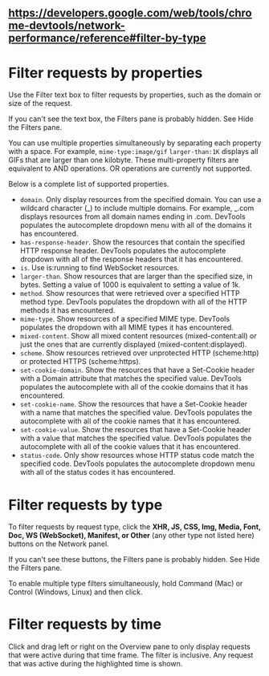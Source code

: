 ## https://developers.google.com/web/tools/chrome-devtools/network-performance/reference#filter-by-type

# Filter requests by properties

Use the Filter text box to filter requests by properties, such as the domain or size of the request.

If you can't see the text box, the Filters pane is probably hidden. See Hide the Filters pane.

You can use multiple properties simultaneously by separating each property with a space. For
example, `mime-type:image/gif` `larger-than:1K` displays all GIFs that are larger than one kilobyte.
These multi-property filters are equivalent to AND operations. OR operations are currently not
supported.

Below is a complete list of supported properties.

- `domain`. Only display resources from the specified domain. You can use a wildcard character (_)
  to include multiple domains. For example, _.com displays resources from all domain names ending in
  .com. DevTools populates the autocomplete dropdown menu with all of the domains it has
  encountered.
- `has-response-header`. Show the resources that contain the specified HTTP response header.
  DevTools populates the autocomplete dropdown with all of the response headers that it has
  encountered.
- `is`. Use is:running to find WebSocket resources.
- `larger-than`. Show resources that are larger than the specified size, in bytes. Setting a value
  of 1000 is equivalent to setting a value of 1k.
- `method`. Show resources that were retrieved over a specified HTTP method type. DevTools populates
  the dropdown with all of the HTTP methods it has encountered.
- `mime-type`. Show resources of a specified MIME type. DevTools populates the dropdown with all
  MIME types it has encountered.
- `mixed-content`. Show all mixed content resources (mixed-content:all) or just the ones that are
  currently displayed (mixed-content:displayed).
- `scheme`. Show resources retrieved over unprotected HTTP (scheme:http) or protected HTTPS
  (scheme:https).
- `set-cookie-domain`. Show the resources that have a Set-Cookie header with a Domain attribute that
  matches the specified value. DevTools populates the autocomplete with all of the cookie domains
  that it has encountered.
- `set-cookie-name`. Show the resources that have a Set-Cookie header with a name that matches the
  specified value. DevTools populates the autocomplete with all of the cookie names that it has
  encountered.
- `set-cookie-value`. Show the resources that have a Set-Cookie header with a value that matches the
  specified value. DevTools populates the autocomplete with all of the cookie values that it has
  encountered.
- `status-code`. Only show resources whose HTTP status code match the specified code. DevTools
  populates the autocomplete dropdown menu with all of the status codes it has encountered.

# Filter requests by type

To filter requests by request type, click the **XHR, JS, CSS, Img, Media, Font, Doc, WS (WebSocket),
Manifest, or Other** (any other type not listed here) buttons on the Network panel.

If you can't see these buttons, the Filters pane is probably hidden. See Hide the Filters pane.

To enable multiple type filters simultaneously, hold Command (Mac) or Control (Windows, Linux) and
then click.

# Filter requests by time

Click and drag left or right on the Overview pane to only display requests that were active during
that time frame. The filter is inclusive. Any request that was active during the highlighted time is
shown.
